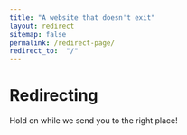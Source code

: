 ```yaml
---
title: "A website that doesn't exit"
layout: redirect
sitemap: false
permalink: /redirect-page/
redirect_to:  "/"
---
```


# Redirecting

Hold on while we send you to the right place!
